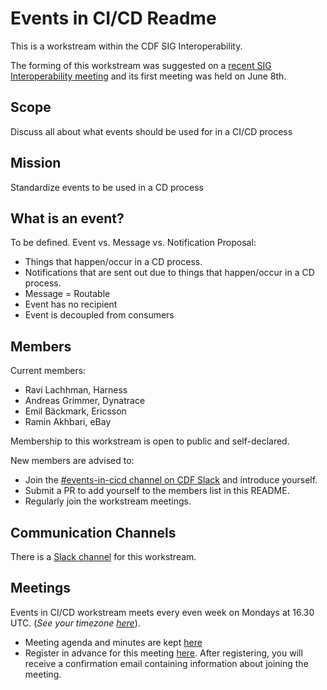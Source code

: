 # Events in CI/CD Readme

This is a workstream within the CDF SIG Interoperability.

The forming of this workstream was suggested on a [recent SIG Interoperability meeting]( https://github.com/cdfoundation/sig-interoperability/blob/master/docs/meetings.md#may-28-2020) and its first meeting was held on June 8th.

## Scope
Discuss all about what events should be used for in a CI/CD process

## Mission
Standardize events to be used in a CD process

## What is an event?
To be defined. Event vs. Message vs. Notification
Proposal:
* Things that happen/occur in a CD process.
* Notifications that are sent out due to things that happen/occur in a CD process.
* Message = Routable
* Event has no recipient
* Event is decoupled from consumers

## Members
Current members:
* Ravi Lachhman, Harness
* Andreas Grimmer, Dynatrace
* Emil Bäckmark, Ericsson
* Ramin Akhbari, eBay

Membership to this workstream is open to public and self-declared.

New members are advised to:
* Join the [#events-in-cicd channel on CDF Slack](https://cdeliveryfdn.slack.com/archives/C0151BTKEJX) and introduce yourself.
* Submit a PR to add yourself to the members list in this README.
* Regularly join the workstream meetings.

## Communication Channels
There is a [Slack channel](https://cdeliveryfdn.slack.com/archives/C0151BTKEJX) for this workstream.

## Meetings
Events in CI/CD workstream meets every even week on Mondays at 16.30 UTC. (*See your timezone [here](https://time.is/1630_in_UTC)*).

* Meeting agenda and minutes are kept [here](https://github.com/cdfoundation/sig-interoperability/blob/master/workstreams/events_in_cicd/meetings.md)
* Register in advance for this meeting [here](https://zoom.us/meeting/register/tJMrcemvrzksGtSgbE3-44y5nBvCkKI6X2MT). After registering, you will receive a confirmation email containing information about joining the meeting.
